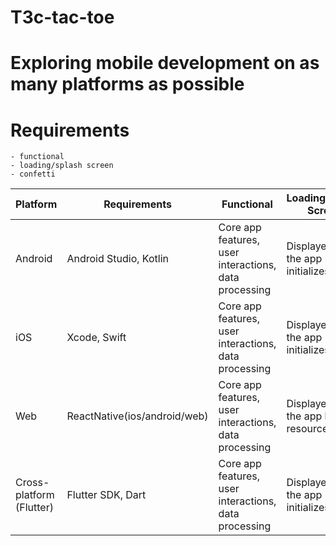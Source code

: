 # T3c-tac-toe

# Exploring mobile development on as many platforms as possible

# Requirements

    - functional
    - loading/splash screen
    - confetti

| Platform                 | Requirements                 | Functional                                            | Loading/Splash Screen                   | Confetti                         | completed  <br/> functional/splashScreen/Confetti |
|--------------------------|------------------------------|-------------------------------------------------------|-----------------------------------------|----------------------------------|---------------------------------------------------|
| Android                  | Android Studio, Kotlin       | Core app features, user interactions, data processing | Displayed while the app initializes     | Konfetti library (XML orCompose) | - - -                                             |
| iOS                      | Xcode, Swift                 | Core app features, user interactions, data processing | Displayed while the app initializes     | ConfettiSwift library            | - - -                                             |
| Web                      | ReactNative(ios/android/web) | Core app features, user interactions, data processing | Displayed while the app loads resources | JSConfetti library               | - - -                                             |
| Cross-platform (Flutter) | Flutter SDK, Dart            | Core app features, user interactions, data processing | Displayed while the app initializes     | Confetti library for Flutter     | - - -                                             |